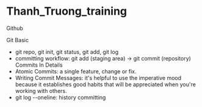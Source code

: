 # Thanh_Truong_training
Github

Git Basic
- git repo, git init, git status, git add, git log
- committing workflow: git add (staging area) -> git commit (repository)
Commits In Details
- Atomic Commits: a single feature, change or fix.
- Writing Commit Messages: it's helpful to use the imperative mood because it establishes good habits that will be appreciated when you're working with others.
- git log --oneline: history committing
